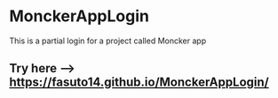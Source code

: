 # MonckerAppLogin
This is a partial login for a project called Moncker app

## Try here --> https://fasuto14.github.io/MonckerAppLogin/
